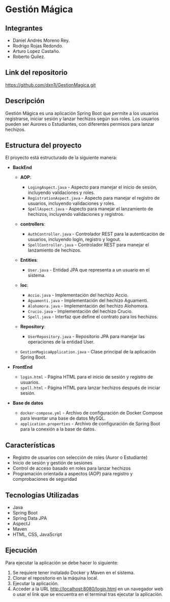 # Gestión Mágica

## Integrantes

- Daniel Andrés Moreno Rey.
- Rodrigo Rojas Redondo.
- Arturo Lopez Castaño.
- Roberto Quilez.

## Link del repositorio

https://github.com/dxn1l/GestionMagica.git

## Descripción

Gestión Mágica es una aplicación Spring Boot que permite a los usuarios registrarse, iniciar sesión y lanzar hechizos según sus roles. Los usuarios pueden ser Aurores o Estudiantes, con diferentes permisos para lanzar hechizos.

## Estructura del proyecto

El proyecto está estructurado de la siguiente manera:

- **BackEnd**

    - **AOP**:
        - `LogingAspect.java` - Aspecto para manejar el inicio de sesión, incluyendo validaciones y roles.
        - `RegistrationAspect.java` - Aspecto para manejar el registro de usuarios, incluyendo validaciones y roles.
        - `SpellAspect.java` - Aspecto para manejar el lanzamiento de hechizos, incluyendo validaciones y registros.

    - **controllers**:
        - `AuthController.java` - Controlador REST para la autenticación de usuarios, incluyendo login, registro y logout.
        - `SpellController.java` - Controlador REST para manejar el lanzamiento de hechizos.

    - **Entities**:
        - `User.java` - Entidad JPA que representa a un usuario en el sistema.

    - **loc**:
        - `Accio.java` - Implementación del hechizo Accio.
        - `Aguamenti.java` - Implementación del hechizo Aguamenti.
        - `Alohomora.java` - Implementación del hechizo Alohomora.
        - `Crucio.java` - Implementación del hechizo Crucio.
        - `Spell.java` - Interfaz que define el contrato para los hechizos.

    - **Repository**:
        - `UserRepository.java` - Repositorio JPA para manejar las operaciones de la entidad User.

    - `GestionMagicaApplication.java` - Clase principal de la aplicación Spring Boot.

- **FrontEnd**

    - `login.html` - Página HTML para el inicio de sesión y registro de usuarios.
    - `spell.html` - Página HTML para lanzar hechizos después de iniciar sesión.

- **Base de datos**

    - `docker-compose.yml` - Archivo de configuración de Docker Compose para levantar una base de datos MySQL.
    - `application.properties` - Archivo de configuración de Spring Boot para la conexión a la base de datos.

## Características

- Registro de usuarios con selección de roles (Auror o Estudiante)
- Inicio de sesión y gestión de sesiones
- Control de acceso basado en roles para lanzar hechizos
- Programación orientada a aspectos (AOP) para registro y comprobaciones de seguridad

## Tecnologías Utilizadas

- Java
- Spring Boot
- Spring Data JPA
- AspectJ
- Maven
- HTML, CSS, JavaScript

## Ejecución

Para ejecutar la aplicación se debe hacer lo siguiente:

1. Se requiere tener instalado Docker y Maven en el sistema.
2. Clonar el repositorio en la máquina local.
3. Ejecutar la aplicación.
4. Acceder a la URL [http://localhost:8080/login.html](http://localhost:8080/login.html) en un navegador web o usar el link que se encuentra en el terminal tras ejecutar la aplicación.
